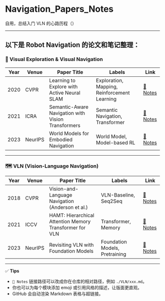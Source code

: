 # Navigation_Papers_Notes

自用，总结入门 VLN 的心路历程（）

---

## 以下是 Robot Navigation 的论文和笔记整理：

### 🧭 Visual Exploration & Visual Navigation

| Year | Venue | Paper Title | Labels | Link |
|------|--------|--------------|---------|------|
| 2020 | CVPR | Learning to Explore with Active Neural SLAM | Exploration, Mapping, Reinforcement Learning | [📄 Notes](./Visual_Navigation/Active_Neural_SLAM.md) |
| 2021 | ICRA | Semantic-Aware Navigation with Vision Transformers | Semantic Navigation, Transformer | [📄 Notes](./Visual_Navigation/Semantic_ViT_Navigation.md) |
| 2023 | NeurIPS | World Models for Embodied Navigation | World Model, Model-based RL | [📄 Notes](./Visual_Navigation/WorldModel_Navigation.md) |

---

### 🗺️ VLN (Vision-Language Navigation)

| Year | Venue | Paper Title | Labels | Link |
|------|--------|--------------|---------|------|
| 2018 | CVPR | Vision-and-Language Navigation (Anderson et al.) | VLN-Baseline, Seq2Seq | [📄 Notes](./VLN/VLN_Baseline_2018.md) |
| 2021 | ICCV | HAMT: Hierarchical Attention Memory Transformer for VLN | Transformer, Memory | [📄 Notes](./VLN/HAMT_2021.md) |
| 2023 | NeurIPS | Revisiting VLN with Foundation Models | Foundation Models, Pretraining | [📄 Notes](./VLN/Foundation_VLN_2023.md) |

---

✅ **Tips**  
- `📄 Notes` 链接路径可以改成你在仓库的相对路径，例如 `./VLN/xxx.md`。  
- 你也可以为每个模块添加 emoji 或引用风格的描述，让版面更直观。  
- GitHub 会自动渲染 Markdown 表格与超链接。
 

